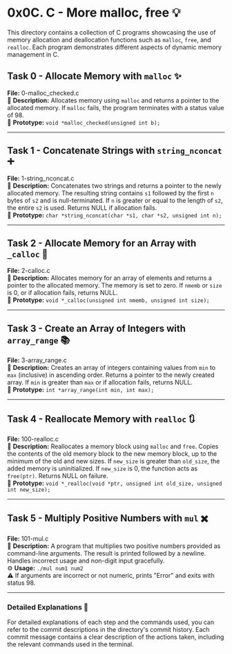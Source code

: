 # 0x0C. C - More malloc, free 💡

This directory contains a collection of C programs showcasing the use of memory allocation and deallocation functions such as `malloc`, `free`, and `realloc`. Each program demonstrates different aspects of dynamic memory management in C.



## Task 0 - Allocate Memory with `malloc` ✨

**File:** 0-malloc_checked.c  
📝 **Description:** Allocates memory using `malloc` and returns a pointer to the allocated memory. If `malloc` fails, the program terminates with a status value of 98.  
💼 **Prototype:** `void *malloc_checked(unsigned int b);`

---

## Task 1 - Concatenate Strings with `string_nconcat` ➕

**File:** 1-string_nconcat.c  
📝 **Description:** Concatenates two strings and returns a pointer to the newly allocated memory. The resulting string contains `s1` followed by the first `n` bytes of `s2` and is null-terminated. If `n` is greater or equal to the length of `s2`, the entire `s2` is used. Returns NULL if allocation fails.  
💼 **Prototype:** `char *string_nconcat(char *s1, char *s2, unsigned int n);`

---

## Task 2 - Allocate Memory for an Array with `_calloc` 🌟

**File:** 2-calloc.c  
📝 **Description:** Allocates memory for an array of elements and returns a pointer to the allocated memory. The memory is set to zero. If `nmemb` or `size` is 0, or if allocation fails, returns NULL.  
💼 **Prototype:** `void *_calloc(unsigned int nmemb, unsigned int size);`

---

## Task 3 - Create an Array of Integers with `array_range` 📚

**File:** 3-array_range.c  
📝 **Description:** Creates an array of integers containing values from `min` to `max` (inclusive) in ascending order. Returns a pointer to the newly created array. If `min` is greater than `max` or if allocation fails, returns NULL.  
💼 **Prototype:** `int *array_range(int min, int max);`

---

## Task 4 - Reallocate Memory with `realloc` 🔃

**File:** 100-realloc.c  
📝 **Description:** Reallocates a memory block using `malloc` and `free`. Copies the contents of the old memory block to the new memory block, up to the minimum of the old and new sizes. If `new_size` is greater than `old_size`, the added memory is uninitialized. If `new_size` is 0, the function acts as `free(ptr)`. Returns NULL on failure.  
💼 **Prototype:** `void *_realloc(void *ptr, unsigned int old_size, unsigned int new_size);`

---

## Task 5 - Multiply Positive Numbers with `mul` ✖️

**File:** 101-mul.c  
📝 **Description:** A program that multiplies two positive numbers provided as command-line arguments. The result is printed followed by a newline. Handles incorrect usage and non-digit input gracefully.  
⚙️ **Usage:** `./mul num1 num2`  
⚠️ If arguments are incorrect or not numeric, prints "Error" and exits with status 98.

---

### Detailed Explanations 📑
For detailed explanations of each step and the commands used, you can refer to the commit descriptions in the directory's commit history. Each commit message contains a clear description of the actions taken, including the relevant commands used in the terminal.
